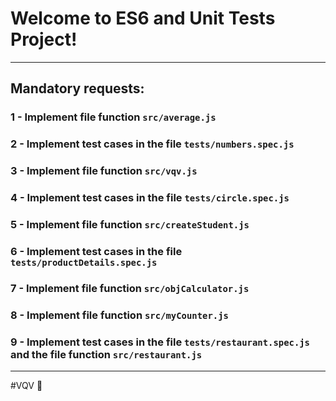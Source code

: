 # Welcome to ES6 and Unit Tests Project!

---

## Mandatory requests:

### 1 - Implement file function `src/average.js`

### 2 - Implement test cases in the file `tests/numbers.spec.js`

### 3 - Implement file function `src/vqv.js`

### 4 - Implement test cases in the file `tests/circle.spec.js`

### 5 - Implement file function `src/createStudent.js`

### 6 - Implement test cases in the file `tests/productDetails.spec.js`

### 7 - Implement file function `src/objCalculator.js`

### 8 - Implement file function `src/myCounter.js`

### 9 - Implement test cases in the file `tests/restaurant.spec.js` and the file function `src/restaurant.js`

---

#VQV 🚀